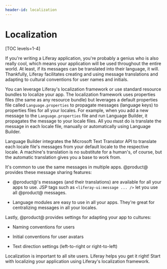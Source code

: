 ```yaml
---
header-id: localization
---
```


# Localization

[TOC levels=1-4]

If you're writing a Liferay application, you're probably a genius who is also
really cool, which means your application will be used throughout the entire
world. At least, if its messages can be translated into their language, it will.
Thankfully, Liferay facilitates creating and using message translations and
adapting to cultural conventions for user names and initials. 

You can leverage Liferay's localization framework or use standard resource
bundles to localize your app. The localization framework uses properties files
(the same as any resource bundle) but leverages a default properties file called
`Language.properties` to propagate messages (language keys) to properties files
for all your locales. For example, when you add a new message to the
`Language.properties` file and run Language Builder, it propagates the message
to your locale files. All you must do is translate the message in each locale
file, manually or automatically using Language Builder. 

Language Builder integrates the Microsoft Text Translator API to translate each
locale file's messages from your default locale to the respective locale. A
machine's translation is no substitute for a human's, of course, but the
automatic translation gives you a base to work from. 

It's common to use the same messages in multiple apps. @product@ provides these
message sharing features:

-   @product@'s messages (and their translations) are available for all your 
    apps to use. JSP tags such as `<liferay-ui:message ... />` let you use all
    @product@ messages. 

-   Language modules are easy to use in all your apps. They're great for 
    centralizing messages in all your locales. 

Lastly, @product@ provides settings for adapting your app to cultures:

-   Naming conventions for users

-   Initial conventions for user avatars 

-   Text direction settings (left-to-right or right-to-left)

Localization is important to all site users. Liferay helps you get it right!
Start with localizing your application using Liferay's localization framework. 
